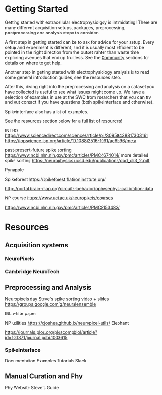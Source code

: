 # Getting Started 

Getting started with extracellular electrophysiolgoy is intimidating! There are 
many different acquisition setups, packages, preprocessing, postprocessing and 
analysis steps to consider.

A first step in getting started can be to ask for advice for your setup. Every setup
and experiment is different, and it is usually most efficient to be pointed 
in the right direction from the outset rahter than waste time exploring avenues
that end up fruitless. See the [Community](#community_and_roadmap.md) sections for
details on where to get help.

Another step in getting started with electrophysiology analysis is
to read some general introduction guides, see the resources step.

After this, diving right into the preprocessing and analysis on a 
dataset you have collected is useful to see what issues might come up.
We have a selection of examples in use at the SWC from rsearchers
that you can try and out contact if you have questions (both spikeinterface
and otherwise).

Spikeinterface also has a lot of examples.

See the resources section below for a full list of resources!

INTRO
https://www.sciencedirect.com/science/article/pii/S0959438817303161
https://iopscience.iop.org/article/10.1088/2516-1091/ac6b96/meta

past-present-future spike sorting https://www.ncbi.nlm.nih.gov/pmc/articles/PMC4674014/
more detailed spike sorting https://neurophysics.ucsd.edu/publications/obd_ch3_2.pdf

Pynapple

Spikeforest https://spikeforest.flatironinstitute.org/

http://portal.brain-map.org/circuits-behavior/ophysephys-calibration-data

NP course https://www.ucl.ac.uk/neuropixels/courses

https://www.ncbi.nlm.nih.gov/pmc/articles/PMC8153483/

# Resources

## Acquisition systems

### NeuroPixels

### Cambridge NeuroTech

## Preprocessing and Analysis

Neuropixels day
Steve's spike sorting video + slides
https://groups.google.com/g/neuralensemble

IBL white paper

NP utilities https://djoshea.github.io/neuropixel-utils/
Elephant 

https://journals.plos.org/ploscompbiol/article?id=10.1371/journal.pcbi.1008615


### SpikeInterface 

Documentation
Examples
Tutorials
Slack


## Manual Curation and Phy

Phy Website
Steve's Guide

